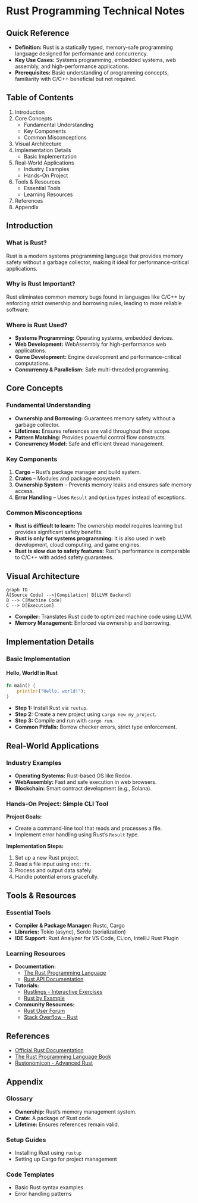 # Rust Programming Technical Notes
<!-- [An introduction to Rust, a systems programming language focused on safety, concurrency, and performance.] -->

## Quick Reference
- **Definition:** Rust is a statically typed, memory-safe programming language designed for performance and concurrency.
- **Key Use Cases:** Systems programming, embedded systems, web assembly, and high-performance applications.
- **Prerequisites:** Basic understanding of programming concepts, familiarity with C/C++ beneficial but not required.

## Table of Contents
1. Introduction
2. Core Concepts
   - Fundamental Understanding
   - Key Components
   - Common Misconceptions
3. Visual Architecture
4. Implementation Details
   - Basic Implementation
5. Real-World Applications
   - Industry Examples
   - Hands-On Project
6. Tools & Resources
   - Essential Tools
   - Learning Resources
7. References
8. Appendix

## Introduction
### What is Rust?
Rust is a modern systems programming language that provides memory safety without a garbage collector, making it ideal for performance-critical applications.

### Why is Rust Important?
Rust eliminates common memory bugs found in languages like C/C++ by enforcing strict ownership and borrowing rules, leading to more reliable software.

### Where is Rust Used?
- **Systems Programming:** Operating systems, embedded devices.
- **Web Development:** WebAssembly for high-performance web applications.
- **Game Development:** Engine development and performance-critical computations.
- **Concurrency & Parallelism:** Safe multi-threaded programming.

## Core Concepts
### Fundamental Understanding
- **Ownership and Borrowing:** Guarantees memory safety without a garbage collector.
- **Lifetimes:** Ensures references are valid throughout their scope.
- **Pattern Matching:** Provides powerful control flow constructs.
- **Concurrency Model:** Safe and efficient thread management.

### Key Components
1. **Cargo** – Rust’s package manager and build system.
2. **Crates** – Modules and package ecosystem.
3. **Ownership System** – Prevents memory leaks and ensures safe memory access.
4. **Error Handling** – Uses `Result` and `Option` types instead of exceptions.

### Common Misconceptions
- **Rust is difficult to learn:** The ownership model requires learning but provides significant safety benefits.
- **Rust is only for systems programming:** It is also used in web development, cloud computing, and game engines.
- **Rust is slow due to safety features:** Rust's performance is comparable to C/C++ with added safety guarantees.

## Visual Architecture
```mermaid
graph TD
A[Source Code] -->|Compilation| B[LLVM Backend]
B --> C[Machine Code]
C --> D[Execution]
```
- **Compiler:** Translates Rust code to optimized machine code using LLVM.
- **Memory Management:** Enforced via ownership and borrowing.

## Implementation Details
### Basic Implementation
#### Hello, World! in Rust
```rust
fn main() {
    println!("Hello, world!");
}
```
- **Step 1:** Install Rust via `rustup`.
- **Step 2:** Create a new project using `cargo new my_project`.
- **Step 3:** Compile and run with `cargo run`.
- **Common Pitfalls:** Borrow checker errors, strict type enforcement.

## Real-World Applications
### Industry Examples
- **Operating Systems:** Rust-based OS like Redox.
- **WebAssembly:** Fast and safe execution in web browsers.
- **Blockchain:** Smart contract development (e.g., Solana).

### Hands-On Project: Simple CLI Tool
**Project Goals:**
- Create a command-line tool that reads and processes a file.
- Implement error handling using Rust’s `Result` type.

**Implementation Steps:**
1. Set up a new Rust project.
2. Read a file input using `std::fs`.
3. Process and output data safely.
4. Handle potential errors gracefully.

## Tools & Resources
### Essential Tools
- **Compiler & Package Manager:** Rustc, Cargo
- **Libraries:** Tokio (async), Serde (serialization)
- **IDE Support:** Rust Analyzer for VS Code, CLion, IntelliJ Rust Plugin

### Learning Resources
- **Documentation:**
  - [The Rust Programming Language](https://doc.rust-lang.org/book/)
  - [Rust API Documentation](https://doc.rust-lang.org/std/)
- **Tutorials:**
  - [Rustlings - Interactive Exercises](https://github.com/rust-lang/rustlings)
  - [Rust by Example](https://doc.rust-lang.org/stable/rust-by-example/)
- **Community Resources:**
  - [Rust User Forum](https://users.rust-lang.org/)
  - [Stack Overflow - Rust](https://stackoverflow.com/questions/tagged/rust)

## References
- [Official Rust Documentation](https://www.rust-lang.org/)
- [The Rust Programming Language Book](https://doc.rust-lang.org/book/)
- [Rustonomicon - Advanced Rust](https://doc.rust-lang.org/nomicon/)

## Appendix
### Glossary
- **Ownership:** Rust’s memory management system.
- **Crate:** A package of Rust code.
- **Lifetime:** Ensures references remain valid.

### Setup Guides
- Installing Rust using `rustup`
- Setting up Cargo for project management

### Code Templates
- Basic Rust syntax examples
- Error handling patterns


